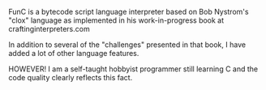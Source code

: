 

FunC is a bytecode script language interpreter based on Bob Nystrom's "clox" language
as implemented in his work-in-progress book at craftinginterpreters.com

In addition to several of the "challenges" presented in that book,
I have added a lot of other language features.

HOWEVER! I am a self-taught hobbyist programmer still learning C and the code quality clearly reflects this fact.

